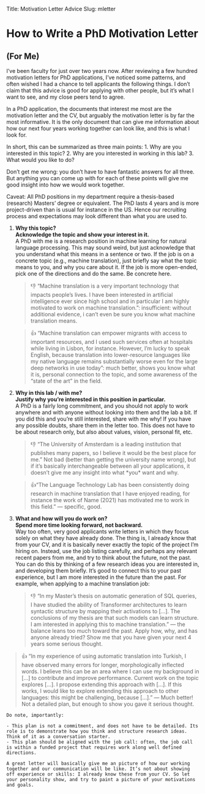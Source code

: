 Title: Motivation Letter Advice
Slug: mletter

# How to Write a PhD Motivation Letter 
## (For Me)

I’ve been faculty for just over two years now. After reviewing a few hundred motivation letters for PhD applications, I’ve noticed some patterns, and often wished I had a chance to tell applicants the following things. I don’t claim that this advice is good for applying with other people, but it’s what I want to see, and my close peers tend to agree.

In a PhD application, the documents that interest me most are the motivation letter and the CV, but arguably the motivation letter is by far the most informative. It is the only document that can give me information about how our next four years working together can look like, and this is what I look for.

In short, this can be summarized as three main points: 1. Why are you interested in this topic? 2. Why are you interested in working in this lab? 3. What would you like to do?

Don’t get me wrong: you don’t have to have fantastic answers for all three. But anything you can come up with for each of these points will give me good insight into how we would work together.

Caveat: All PhD positions in my department require a thesis-based (research) Masters’ degree or equivalent. The PhD lasts 4 years and is more project-driven than is usual for instance in the US. Hence our recruiting process and expectations may look different than what you are used to.

1. **Why this topic?** <br>
**Acknowledge the topic and show your interest in it.**<br>
A PhD with me is a research position in machine learning for natural language processing. This may sound weird, but just acknowledge that you understand what this means in a sentence or two. If the job is on a concrete topic (e.g., machine translation), just briefly say what the topic means to you, and why you care about it. If the job is more open-ended, pick one of the directions and do the same. Be concrete here.
     <blockquote class="qbox">👎 “Machine translation is a very important technology that impacts people’s lives. I have been interested in artificial intelligence ever since high school and in particular I am highly motivated to work on machine translation.”: insufficient: without additional evidence, i can’t even be sure you know what machine translation means.</blockquote>
     <blockquote class="qbox"> 👍 “Machine translation can empower migrants with access to important resources, and I used such services often at hospitals while living in Lisbon, for instance. However, I’m lucky to speak English, because translation into lower-resource languages like my native language remains substantially worse even for the large deep networks in use today”: much better, shows you know what it is, personal connection to the topic, and some awareness of the “state of the art” in the field. </blockquote>
2. **Why in this lab / with me?** <br>
**Justify why you’re interested in this position in particular.** <br>
A PhD is a fairly long commitment, and you should not apply to work anywhere and with anyone without looking into them and the lab a bit. If you did this and you’re still interested, share with me why! If you have any possible doubts, share them in the letter too. This does not have to be about research only, but also about values, vision, personal fit, etc. 
    <blockquote class="qbox">👎 “The University of Amsterdam is a leading institution that publishes many papers, so I believe it would be the best place for me.” Not bad (better than getting the university name wrong), but if it’s basically interchangeable between all your applications, it doesn’t give me any insight into what *you* want and why.</blockquote>
    <blockquote class="qbox">👍“The Language Technology Lab has been consistently doing research in machine translation that I have enjoyed reading, for instance the work of Name (2021) has motivated me to work in this field.” — specific, good.</blockquote>
3. **What and how will you do work on?** <br>
**Spend more time looking forward, not backward.**<br>
Way too often, very good applicants write letters in which they focus solely on what they have already done.
The thing is, I already know that from your CV, and 
it is basically never exactly the topic of the project I’m hiring on. Instead, use the job listing carefully, and perhaps any relevant recent papers from me, and try to think about the future, not the past. You can do this by thinking of a few research ideas you are interested in, and developing them briefly. It’s good to connect this to your past experience, but I am more interested in the future than the past. For example, when applying to a machine translation job:
    <blockquote class="qbox">👎 “In my Master’s thesis on automatic generation of SQL queries, I have studied the ability of Transformer architectures to learn syntactic structure by mapping their activations to […]. The conclusions of my thesis are that such models can learn structure. I am interested in applying this to machine translation.” — the balance leans too much toward the past. Apply how, why, and has anyone already tried? Show me that you have given your next 4 years some serious thought.
</blockquote>
    <blockquote class="qbox">👍 “In my experience of using automatic translation into Turkish, I have observed many errors for longer, morphologically inflected words. I believe this can be an area where I can use my background in […] to contribute and improve performance. Current work on the topic explores […]. I propose extending this approach with […]. If this works, I would like to explore extending this approach to other languages: this might be challenging, because […].” — Much better! Not a detailed plan, but enough to show you gave it serious thought.</blockquote>
    
    Do note, importantly:
    
    - This plan is not a commitment, and does not have to be detailed. Its role is to demonstrate how you think and structure research ideas. Think of it as a conversation starter.
    - This plan should be aligned with the job call: often, the job call is within a funded project that requires work along well defined directions.
    
    A great letter will basically give me an picture of how our working together and our communication will be like. It’s not about showing off experience or skills: I already know these from your CV. So let your personality show, and try to paint a picture of your motivations and goals.
